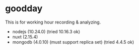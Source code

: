 # goodday
This is for working hour recording & analyzing.

- nodejs (10.24.0) (tried 10.16.3 ok)
- nuxt (2.15.4)
- mongodb (4.0.10) (must support replica set) (tried 4.4.5 ok)
